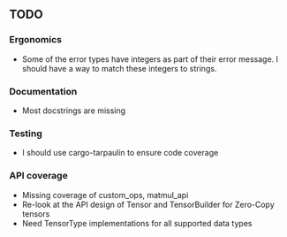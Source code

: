## TODO

### Ergonomics

- Some of the error types have integers as part of their error message. I should have a way to match these integers to strings.

### Documentation

- Most docstrings are missing

### Testing

- I should use cargo-tarpaulin to ensure code coverage

### API coverage

- Missing coverage of custom_ops, matmul_api
- Re-look at the API design of Tensor and TensorBuilder for Zero-Copy tensors
- Need TensorType implementations for all supported data types

